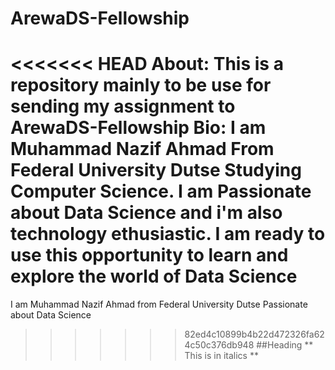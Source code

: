 # ArewaDS-Fellowship
<<<<<<< HEAD
About: This is a repository mainly to be use for sending my assignment to ArewaDS-Fellowship 
Bio: I am Muhammad Nazif Ahmad From Federal University Dutse Studying Computer Science. I am Passionate about Data Science and i'm also technology ethusiastic. I am ready to use this opportunity to learn and explore the world of Data Science   
=======
I am Muhammad Nazif Ahmad from Federal University Dutse Passionate about Data Science 
>>>>>>> 82ed4c10899b4b22d472326fa624c50c376db948
##Heading
>>>>>>> ** This is in italics **
>>>>>>> 
